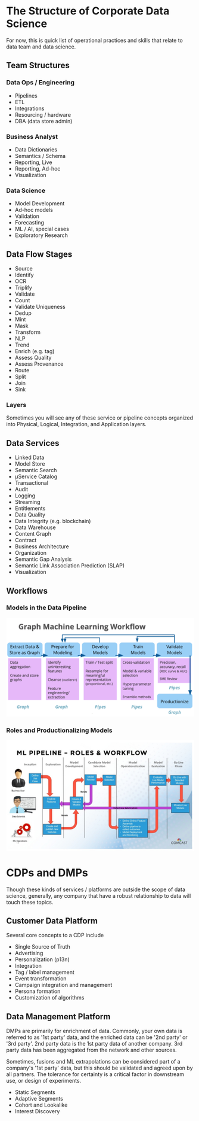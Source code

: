# The Structure of Corporate Data Science

For now, this is quick list of operational practices and skills that relate to data team and data science. 

## Team Structures
### Data Ops / Engineering
* Pipelines
* ETL
* Integrations
* Resourcing / hardware
* DBA (data store admin)

### Business Analyst
* Data Dictionaries
* Semantics / Schema
* Reporting, Live
* Reporting, Ad-hoc
* Visualization

### Data Science
* Model Development
* Ad-hoc models
* Validation
* Forecasting
* ML / AI, special cases
* Exploratory Research

## Data Flow Stages

* Source
* Identify
* OCR
* Triplify
* Validate
* Count
* Validate Uniqueness
* Dedup
* Mint
* Mask
* Transform
* NLP
* Trend
* Enrich (e.g. tag)
* Assess Quality
* Assess Provenance
* Route
* Split
* Join
* Sink

### Layers

Sometimes you will see any of these service or pipeline concepts organized into Physical, Logical, Integration, and Application layers.

## Data Services

* Linked Data
* Model Store
* Semantic Search
* µService Catalog
* Transactional
* Audit
* Logging
* Streaming
* Entitlements
* Data Quality
* Data Integrity (e.g. blockchain)
* Data Warehouse
* Content Graph
* Contract
* Business Architecture
* Organization
* Semantic Gap Analysis
* Semantic Link Association Prediction (SLAP)
* Visualization


## Workflows

### Models in the Data Pipeline

![ML pipeline flow example, and roles](assets/data/graph-ml-workflow.png)

### Roles and Productionalizing Models

![ML pipeline flow example, and roles](assets/data/ML-pipeline-flow.png)


# CDPs and DMPs

Though these kinds of services / platforms are outside the scope of data science, generally, any company that have a robust relationship to data will touch these topics.

## Customer Data Platform

Several core concepts to a CDP include

* Single Source of Truth
* Advertising
* Personalization (p13n)
* Integration
* Tag / label management
* Event transformation
* Campaign integration and management
* Persona formation
* Customization of algorithms

## Data Management Platform

DMPs are primarily for enrichment of data.  Commonly, your own data is referred to as '1st party' data, and the enriched data can be '2nd party' or '3rd party'.  2nd party data is the 1st party data of another company.  3rd party data has been aggregated from the network and other sources.  

Sometimes, fusions and ML extrapolations can be considered part of a company's '1st party' data, but this should be validated and agreed upon by all partners.  The tolerance for certainty is a critical factor in downstream use, or design of experiments.

* Static Segments
* Adaptive Segments
* Cohort and Lookalike
* Interest Discovery
